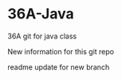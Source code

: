 # 36A-Java
36A git for java class

New information for this git repo

readme  update for new branch
